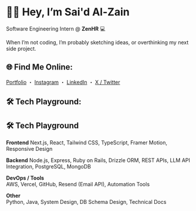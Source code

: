 # 🤙🏼 Hey, I’m Sai'd Al-Zain


Software Engineering Intern @ **ZenHR** 💻

When I’m not coding, I’m probably sketching ideas, or overthinking my next side project.


## 🌐 Find Me Online:
[Portfolio](https://Said-mz.com) ・ [Instagram](https://instagram.com/feartfulz) ・ [LinkedIn](https://linkedin.com/in/said-mz) ・ [X / Twitter](https://x.com/saiid_mz)


## 🛠️ Tech Playground:

## 🛠️ Tech Playground

**Frontend**
Next.js, React, Tailwind CSS, TypeScript, Framer Motion, Responsive Design

**Backend**
Node.js, Express, Ruby on Rails, Drizzle ORM, REST APIs, LLM API Integration, PostgreSQL, MongoDB

**DevOps / Tools**  
AWS, Vercel, GitHub, Resend (Email API), Automation Tools

**Other**  
Python, Java, System Design, DB Schema Design, Technical Docs
